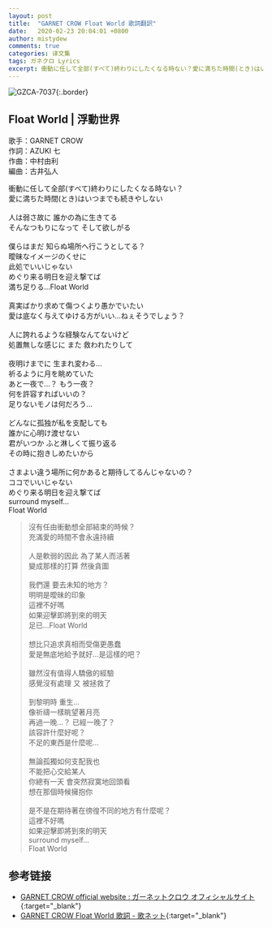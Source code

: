 ```yaml
---
layout: post
title:  "GARNET CROW Float World 歌詞翻訳"
date:   2020-02-23 20:04:01 +0800
author: mistydew
comments: true
categories: 译文集
tags: ガネクロ Lyrics
excerpt: 衝動に任して全部(すべて)終わりにしたくなる時ない？愛に満ちた時間(とき)はいつまでも続きやしない。
---
```

![GZCA-7037](https://crowsub.github.io/assets/images/discography/single/GZCA-7037.jpg){:.border}

## Float World | 浮動世界

歌手：GARNET CROW<br>
作詞：AZUKI 七<br>
作曲：中村由利<br>
編曲：古井弘人

<div class="lyric-original">
<p>
衝動に任して全部(すべて)終わりにしたくなる時ない？<br>
愛に満ちた時間(とき)はいつまでも続きやしない<br>
<br>
人は弱さ故に 誰かの為に生きてる<br>
そんなつもりになって そして欲しがる<br>
<br
>僕らはまだ 知らぬ場所へ行こうとしてる？<br>
曖昧なイメージのくせに<br>
此処でいいじゃない<br>
めぐり来る明日を迎え撃てば<br>
満ち足りる…Float World<br>
<br>
真実ばかり求めて傷つくより愚かでいたい<br>
愛は底なく与えてゆける方がいい…ねぇそうでしょう？<br>
<br>
人に誇れるような経験なんてないけど<br>
処置無しな感じに また 救われたりして<br>
<br>
夜明けまでに 生まれ変わる…<br>
祈るように月を眺めていた<br>
あと一夜で…？ もう一夜？<br>
何を許容すればいいの？<br>
足りないモノは何だろう…<br>
<br>
どんなに孤独が私を支配しても<br>
誰かに心明け渡せない<br>
君がいつか ふと淋しくて振り返る<br>
その時に抱きしめたいから<br>
<br>
さまよい違う場所に何かあると期待してるんじゃないの？<br>
ココでいいじゃない<br>
めぐり来る明日を迎え撃てば<br>
surround myself...<br>
Float World
</p>
</div>

<div class="lyric-translation">
<blockquote>
沒有任由衝動想全部結束的時候？<br>
充滿愛的時間不會永遠持續<br>
<br>
人是軟弱的因此 為了某人而活著<br>
變成那樣的打算 然後貪圖<br>
<br>
我們還 要去未知的地方？<br>
明明是曖昧的印象<br>
這裡不好嗎<br>
如果迎擊即將到來的明天<br>
足已...Float World<br>
<br>
想比只追求真相而受傷更愚蠢<br>
愛是無底地給予就好...是這樣的吧？<br>
<br>
雖然沒有值得人驕傲的經驗<br>
感覺沒有處理 又 被拯救了<br>
<br>
到黎明時 重生...<br>
像祈禱一樣眺望著月亮<br>
再過一晚...？ 已經一晚了？<br>
該容許什麼好呢？<br>
不足的東西是什麼呢...<br>
<br>
無論孤獨如何支配我也<br>
不能把心交給某人<br>
你總有一天 會突然寂寞地回頭看<br>
想在那個時候擁抱你<br>
<br>
是不是在期待著在徬徨不同的地方有什麼呢？<br>
這裡不好嗎<br>
如果迎擊即將到來的明天<br>
surround myself...<br>
Float World
</blockquote>
</div>

## 参考链接

* [GARNET CROW official website : ガーネットクロウ オフィシャルサイト](http://www.garnetcrow.com){:target="_blank"}
* [GARNET CROW Float World 歌詞 - 歌ネット](https://www.uta-net.com/song/59991){:target="_blank"}
